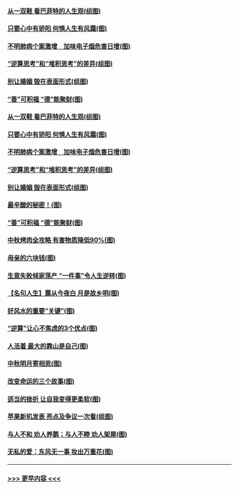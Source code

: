 #### [从一双鞋 看巴菲特的人生观(组图)](../pages/p8/907311.md?t=09141233) 
#### [只要心中有骄阳 何惧人生有风霜(图)](../pages/p8/907320.md?t=09141233) 
#### [不明肺病个案激增　加味电子烟危害日增(图)](../pages/p8/907307.md?t=09141233) 
#### [“逆算思考”和“堆积思考”的差异(组图)](../pages/p8/907229.md?t=09141233) 
#### [别让婚姻 毁在表面形式(组图)](../pages/p8/907118.md?t=09141233) 
#### [“善”可积福 “德”能聚财(图)](../pages/p8/906906.md?t=09141233) 
#### [从一双鞋 看巴菲特的人生观(组图)](../pages/p8/907311.md?t=09141233) 
#### [只要心中有骄阳 何惧人生有风霜(图)](../pages/p8/907320.md?t=09141233) 
#### [不明肺病个案激增　加味电子烟危害日增(图)](../pages/p8/907307.md?t=09141233) 
#### [“逆算思考”和“堆积思考”的差异(组图)](../pages/p8/907229.md?t=09141233) 
#### [别让婚姻 毁在表面形式(组图)](../pages/p8/907118.md?t=09141233) 
#### [最辛酸的秘密！(图)](../pages/p8/906327.md?t=09141233) 
#### [“善”可积福 “德”能聚财(图)](../pages/p8/906906.md?t=09141233) 
#### [中秋烤肉全攻略 有害物质降低90%(图)](../pages/p8/907227.md?t=09141233) 
#### [母亲的六块钱(图)](../pages/p8/907107.md?t=09141233) 
#### [生意失败倾家荡产 “一件事”令人生逆转(图)](../pages/p8/907101.md?t=09141233) 
#### [【名句人生】露从今夜白 月是故乡明(图)](../pages/p8/906558.md?t=09141233) 
#### [好风水的重要“关键”(图)](../pages/p8/907087.md?t=09141233) 
#### [“逆算”让心不焦虑的3个优点(图)](../pages/p8/907070.md?t=09141233) 
#### [人活着 最大的靠山是自己(图)](../pages/p8/906329.md?t=09141233) 
#### [中秋明月寄相思(图)](../pages/p8/906932.md?t=09141233) 
#### [改变命运的三个故事(图)](../pages/p8/906257.md?t=09141233) 
#### [适当的挫折 让自我变得更柔软(图)](../pages/p8/906984.md?t=09141233) 
#### [苹果新机发表 亮点及争议一次看(组图)](../pages/p8/906967.md?t=09141233) 
#### [与人不和 劝人养鹅；与人不睦 劝人架屋(图)](../pages/p8/906905.md?t=09141233) 
#### [无私的爱：东风无一事 妆出万重花(图)](../pages/p8/906862.md?t=09141233) 

----
#### [ >>> 更早内容 <<< ](../indexes/p8-earlier.md)
